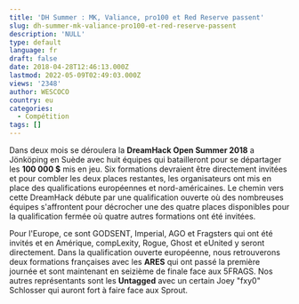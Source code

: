 ```yaml
---
title: 'DH Summer : MK, Valiance, pro100 et Red Reserve passent'
slug: dh-summer-mk-valiance-pro100-et-red-reserve-passent
description: 'NULL'
type: default
language: fr
draft: false
date: 2018-04-28T12:46:13.000Z
lastmod: 2022-05-09T02:49:03.000Z
views: '2348'
author: WESCOCO
country: eu
categories:
  - Compétition
tags: []
---
```

Dans deux mois se déroulera la **DreamHack Open Summer 2018** a Jönköping en Suède avec huit équipes qui batailleront pour se départager les **100 000 $** mis en jeu. Six formations devraient être directement invitées et pour combler les deux places restantes, les organisateurs ont mis en place des qualifications européennes et nord-américaines. Le chemin vers cette DreamHack débute par une qualification ouverte où des nombreuses équipes s'affrontent pour décrocher une des quatre places disponibles pour la qualification fermée où quatre autres formations ont été invitées. 

Pour l'Europe, ce sont GODSENT, Imperial, AGO et Fragsters qui ont été invités et en Amérique, compLexity, Rogue, Ghost et eUnited y seront directement. Dans la qualification ouverte européenne, nous retrouverons deux formations françaises avec les **ARES** qui ont passé la première journée et sont maintenant en seizième de finale face aux 5FRAGS. Nos autres représentants sont les **Untagged** avec un certain Joey "fxy0" Schlosser⁠ qui auront fort à faire face aux Sprout.
